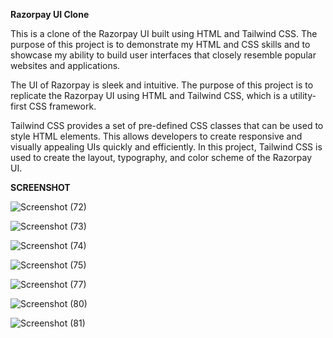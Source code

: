 <b>Razorpay UI Clone </b> 

This is a clone of the Razorpay UI built using HTML and Tailwind CSS. The purpose of this project is to demonstrate my HTML and CSS skills and to showcase my ability to build user interfaces that closely resemble popular websites and applications.

The UI of Razorpay is sleek and intuitive. The purpose of this project is to replicate the Razorpay UI using HTML and Tailwind CSS, which is a utility-first CSS framework.

Tailwind CSS provides a set of pre-defined CSS classes that can be used to style HTML elements. This allows developers to create responsive and visually appealing UIs quickly and efficiently. In this project, Tailwind CSS is used to create the layout, typography, and color scheme of the Razorpay UI.

<b> SCREENSHOT </b>


![Screenshot (72)](https://user-images.githubusercontent.com/69872224/236210274-11b5ffa7-f8ab-4412-8f1f-a15e04a6bff6.png)


![Screenshot (73)](https://user-images.githubusercontent.com/69872224/236210373-31bd66db-ffcd-463a-a69a-d86ce6e4a1b1.png)


![Screenshot (74)](https://user-images.githubusercontent.com/69872224/236210421-c76e46d5-0fd2-4464-abfa-4ceb52e5c4cb.png)



![Screenshot (75)](https://user-images.githubusercontent.com/69872224/236631171-b1bcface-7997-4a72-9c57-41922774c411.png)


![Screenshot (77)](https://user-images.githubusercontent.com/69872224/236674973-a4f46d3e-6187-41e0-9e58-5b961ddf7adc.png)


![Screenshot (80)](https://user-images.githubusercontent.com/69872224/236861893-e218ee0d-6e61-4fcb-b015-a42552ba31a7.png)


![Screenshot (81)](https://github.com/AVI-Panwar/Razorpay-clone/assets/69872224/3a489cbc-e9d1-4300-8085-42dc686938e0)

